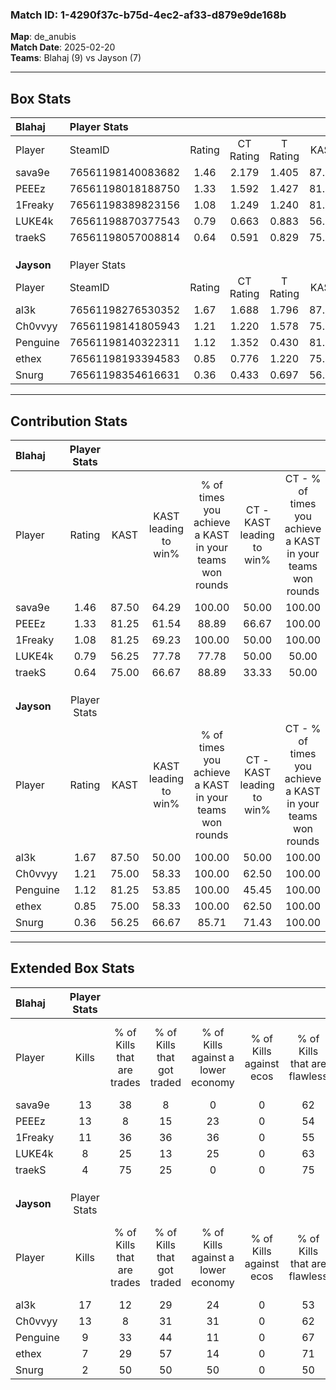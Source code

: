 ### Match ID: 1-4290f37c-b75d-4ec2-af33-d879e9de168b  
**Map**: de_anubis  
**Match Date**: 2025-02-20  
**Teams**: Blahaj (9) vs Jayson (7)  

---  

## Box Stats  

| **Blahaj** | Player Stats      |        |           |          |       |       |       |         |        |      |     |
| :- | :- | :-: | :-: | :-: | :-: | :-: | :-: | :-: | :-: | :-: | :-: |
| Player     | SteamID           | Rating | CT Rating | T Rating | KAST  |  ADR  | Kills | Assists | Deaths | K/D  | HS% |
| sava9e     | 76561198140083682 |  1.46  |   2.179   |  1.405   | 87.50 | 85.0  |  13   |    3    |   7    | 1.86 | 23  |
| PEEEz      | 76561198018188750 |  1.33  |   1.592   |  1.427   | 81.25 | 88.8  |  13   |    4    |   10   | 1.30 | 53  |
| 1Freaky    | 76561198389823156 |  1.08  |   1.249   |  1.240   | 81.25 | 60.5  |  11   |    0    |   11   | 1.00 | 36  |
| LUKE4k     | 76561198870377543 |  0.79  |   0.663   |  0.883   | 56.25 | 51.1  |   8   |    4    |   9    | 0.89 | 50  |
| traekS     | 76561198057008814 |  0.64  |   0.591   |  0.829   | 75.00 | 47.8  |   4   |    4    |   11   | 0.36 | 50  |
|            |                   |        |           |          |       |       |       |         |        |      |     |
|            |                   |        |           |          |       |       |       |         |        |      |     |
|            |                   |        |           |          |       |       |       |         |        |      |     |
| **Jayson** | Player Stats      |        |           |          |       |       |       |         |        |      |     |
| Player     | SteamID           | Rating | CT Rating | T Rating | KAST  |  ADR  | Kills | Assists | Deaths | K/D  | HS% |
| al3k       | 76561198276530352 |  1.67  |   1.688   |  1.796   | 87.50 | 106.6 |  17   |    1    |   9    | 1.89 | 52  |
| Ch0vvyy    | 76561198141805943 |  1.21  |   1.220   |  1.578   | 75.00 | 72.3  |  13   |    0    |   10   | 1.30 | 38  |
| Penguine   | 76561198140322311 |  1.12  |   1.352   |  0.430   | 81.25 | 67.8  |   9   |    4    |   8    | 1.13 | 44  |
| ethex      | 76561198193394583 |  0.85  |   0.776   |  1.220   | 75.00 | 56.0  |   7   |    3    |   10   | 0.70 | 57  |
| Snurg      | 76561198354616631 |  0.36  |   0.433   |  0.697   | 56.25 | 45.6  |   2   |    6    |   12   | 0.17 | 100 |
---  

## Contribution Stats  

| **Blahaj** | Player Stats |       |                      |                                                        |                           |                                                             |                          |                                                            |
| :- | :-: | :-: | :-: | :-: | :-: | :-: | :-: | :-: |
| Player     |    Rating    | KAST  | KAST leading to win% | % of times you achieve a KAST in your teams won rounds | CT - KAST leading to win% | CT - % of times you achieve a KAST in your teams won rounds | T - KAST leading to win% | T - % of times you achieve a KAST in your teams won rounds |
| sava9e     |     1.46     | 87.50 |        64.29         |                         100.00                         |           50.00           |                           100.00                            |          70.00           |                           100.00                           |
| PEEEz      |     1.33     | 81.25 |        61.54         |                         88.89                          |           66.67           |                           100.00                            |          60.00           |                           85.71                            |
| 1Freaky    |     1.08     | 81.25 |        69.23         |                         100.00                         |           50.00           |                           100.00                            |          77.78           |                           100.00                           |
| LUKE4k     |     0.79     | 56.25 |        77.78         |                         77.78                          |           50.00           |                            50.00                            |          85.71           |                           85.71                            |
| traekS     |     0.64     | 75.00 |        66.67         |                         88.89                          |           33.33           |                            50.00                            |          77.78           |                           100.00                           |
|            |              |       |                      |                                                        |                           |                                                             |                          |                                                            |
|            |              |       |                      |                                                        |                           |                                                             |                          |                                                            |
|            |              |       |                      |                                                        |                           |                                                             |                          |                                                            |
| **Jayson** | Player Stats |       |                      |                                                        |                           |                                                             |                          |                                                            |
| Player     |    Rating    | KAST  | KAST leading to win% | % of times you achieve a KAST in your teams won rounds | CT - KAST leading to win% | CT - % of times you achieve a KAST in your teams won rounds | T - KAST leading to win% | T - % of times you achieve a KAST in your teams won rounds |
| al3k       |     1.67     | 87.50 |        50.00         |                         100.00                         |           50.00           |                           100.00                            |          50.00           |                           100.00                           |
| Ch0vvyy    |     1.21     | 75.00 |        58.33         |                         100.00                         |           62.50           |                           100.00                            |          50.00           |                           100.00                           |
| Penguine   |     1.12     | 81.25 |        53.85         |                         100.00                         |           45.45           |                           100.00                            |          100.00          |                           100.00                           |
| ethex      |     0.85     | 75.00 |        58.33         |                         100.00                         |           62.50           |                           100.00                            |          50.00           |                           100.00                           |
| Snurg      |     0.36     | 56.25 |        66.67         |                         85.71                          |           71.43           |                           100.00                            |          50.00           |                           50.00                            |
---  

## Extended Box Stats  

| **Blahaj** | Player Stats |                            |                            |                                    |                         |                              |                                 |        |                             |                                     |                          |                               |                            |
| :- | :-: | :-: | :-: | :-: | :-: | :-: | :-: | :-: | :-: | :-: | :-: | :-: | :-: |
| Player     |    Kills     | % of Kills that are trades | % of Kills that got traded | % of Kills against a lower economy | % of Kills against ecos | % of Kills that are flawless | % of Kills that are close duels | Deaths | % of Deaths that get traded | % of Deaths against a lower economy | % of Deaths against ecos | % of Deaths that are flawless | % of Deaths that are close |
| sava9e     |      13      |             38             |             8              |                 0                  |            0            |              62              |                0                |   7    |             57              |                 14                  |            0             |              57               |             14             |
| PEEEz      |      13      |             8              |             15             |                 23                 |            0            |              54              |               15                |   10   |             40              |                 10                  |            0             |              60               |             0              |
| 1Freaky    |      11      |             36             |             36             |                 36                 |            0            |              55              |                0                |   11   |             45              |                  0                  |            0             |              82               |             0              |
| LUKE4k     |      8       |             25             |             13             |                 25                 |            0            |              63              |               25                |   9    |             11              |                 11                  |            0             |              44               |             0              |
| traekS     |      4       |             75             |             25             |                 0                  |            0            |              75              |                0                |   11   |             36              |                  0                  |            0             |              55               |             9              |
|            |              |                            |                            |                                    |                         |                              |                                 |        |                             |                                     |                          |                               |                            |
|            |              |                            |                            |                                    |                         |                              |                                 |        |                             |                                     |                          |                               |                            |
|            |              |                            |                            |                                    |                         |                              |                                 |        |                             |                                     |                          |                               |                            |
| **Jayson** | Player Stats |                            |                            |                                    |                         |                              |                                 |        |                             |                                     |                          |                               |                            |
| Player     |    Kills     | % of Kills that are trades | % of Kills that got traded | % of Kills against a lower economy | % of Kills against ecos | % of Kills that are flawless | % of Kills that are close duels | Deaths | % of Deaths that get traded | % of Deaths against a lower economy | % of Deaths against ecos | % of Deaths that are flawless | % of Deaths that are close |
| al3k       |      17      |             12             |             29             |                 24                 |            0            |              53              |                6                |   9    |             11              |                  0                  |            0             |              44               |             11             |
| Ch0vvyy    |      13      |             8              |             31             |                 31                 |            0            |              62              |                0                |   10   |             30              |                  0                  |            0             |              80               |             0              |
| Penguine   |      9       |             33             |             44             |                 11                 |            0            |              67              |               11                |   8    |              0              |                  0                  |            0             |              50               |             13             |
| ethex      |      7       |             29             |             57             |                 14                 |            0            |              71              |                0                |   10   |             10              |                 20                  |            0             |              60               |             0              |
| Snurg      |      2       |             50             |             50             |                 50                 |            0            |              50              |                0                |   12   |             33              |                  8                  |            0             |              58               |             17             |
